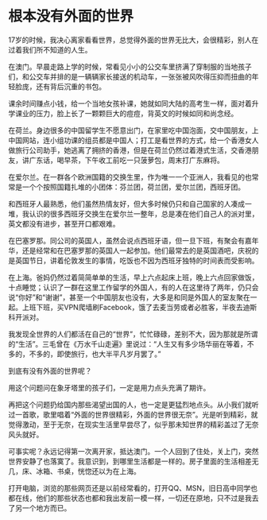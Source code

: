 # 根本没有外面的世界

17岁的时候，我决心离家看看世界，总觉得外面的世界无比大，会很精彩，别人在过着我们所不知道的人生。

在澳门。早晨走路上学的时候，常看见小小的公交车里挤满了穿制服的当地孩子们，和公交车并排的是一辆辆家长接送的机动车，一张张被风吹得压抑而扭曲的年轻脸庞，还有背后沉重的书包。

课余时间赚点小钱，给一个当地女孩补课，她就如同大陆的高考生一样，面对着升学课业的压力，脸上长了一颗颗巨大的痘痘，背英文的时候如同和尚念经。

在荷兰。身边很多的中国留学生不愿意出门，在家里吃中国泡面，交中国朋友，上中国网站，连小组功课的组员都是中国人；打工是看世界的方式，给一个香港女人做旅行公司助手，她逃离了拥挤的香港，但是在荷兰仍然过着港式生活，交香港朋友，讲广东话，喝早茶，下午收工前吃一只菠萝包，周末打广东麻将。

在爱尔兰。在一群各个欧洲国籍的交换生里，作为唯一一个亚洲人，我看见的也常常是一个个按照国籍扎堆的小团体：芬兰团，荷兰团，爱尔兰团，西班牙团。

和西班牙人最熟悉，他们虽然热情友好，但大多时候仍只和自己国家的人凑成一堆，我认识的很多西班牙交换生在爱尔兰一整年，总是凑在他们自己人的派对里，英文都没有进步，甚至开口都艰难。

在巴塞罗那。同公司的英国人，虽然会说点西班牙语，但一旦下班，有聚会有嘉年华，还是经常和在巴塞罗那的英国人一起参加。他们最常去的是英国酒吧，庆祝的是英国节日，讲着伦敦发生的事情，吃饭也不因为西班牙独特的时间表而受影响。

在上海。爸妈仍然过着简简单单的生活，早上六点起床上班，晚上六点回家做饭，十点睡觉；认识了一群在这里工作留学的外国人，有的人在这里待了两年，仍只会说“你好”和“谢谢”，甚至一个中国朋友也没有，大多是和同是外国人的室友聚在一起。上班下班，买VPN爬墙刷Facebook，饿了去麦当劳或者必胜客，半夜去迪斯科开派对。

我发现全世界的人们都活在自己的“世界”，忙忙碌碌，差别不大，因为那就是所谓的“生活”。三毛曾在《万水千山走遍》里说过：“人生又有多少场华丽在等着，不多的，不多的，即使旅行，也大半平凡岁月罢了。”

到底有没有外面的世界呢？

用这个问题问在象牙塔里的孩子们，一定是用力点头充满了期许。

再把这个问题扔给国内那些渴望出国的人，也一定是更猛烈地点头。从小我们就听过一首歌，歌里唱着“外面的世界很精彩，外面的世界很无奈”。光是听到精彩，就觉得激动，至于无奈，在现实生活里早尝尽了，似乎那未知世界的精彩盖过了无奈风头就好。

可事实呢？永远记得第一次离开家，抵达澳门。一个人回到了住处，关上门，突然世界安静了也落寞了。我意识到，到哪里生活都是一样的。房子里面的生活相差无几，床、冰箱、书桌，恍惚还以为在上海。

打开电脑，浏览的那些网页还是以前经常看的，打开QQ、MSN，旧日高中同学也都在线，他们的那些状态也都和我出发前一模一样，一切还在原地，只不过是我去了另一个地方而已。